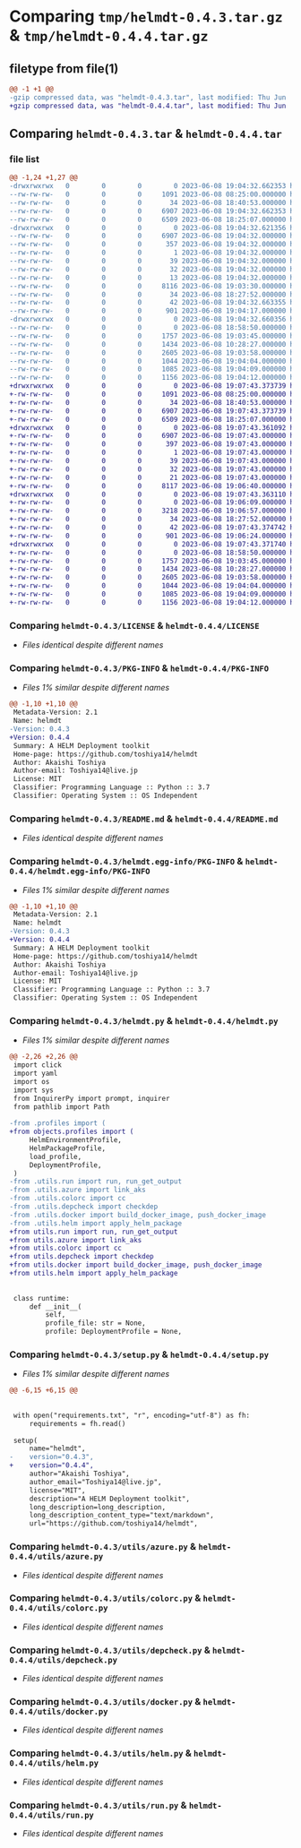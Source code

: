 # Comparing `tmp/helmdt-0.4.3.tar.gz` & `tmp/helmdt-0.4.4.tar.gz`

## filetype from file(1)

```diff
@@ -1 +1 @@
-gzip compressed data, was "helmdt-0.4.3.tar", last modified: Thu Jun  8 19:04:32 2023, max compression
+gzip compressed data, was "helmdt-0.4.4.tar", last modified: Thu Jun  8 19:07:43 2023, max compression
```

## Comparing `helmdt-0.4.3.tar` & `helmdt-0.4.4.tar`

### file list

```diff
@@ -1,24 +1,27 @@
-drwxrwxrwx   0        0        0        0 2023-06-08 19:04:32.662353 helmdt-0.4.3/
--rw-rw-rw-   0        0        0     1091 2023-06-08 08:25:00.000000 helmdt-0.4.3/LICENSE
--rw-rw-rw-   0        0        0       34 2023-06-08 18:40:53.000000 helmdt-0.4.3/MANIFEST.in
--rw-rw-rw-   0        0        0     6907 2023-06-08 19:04:32.662353 helmdt-0.4.3/PKG-INFO
--rw-rw-rw-   0        0        0     6509 2023-06-08 18:25:07.000000 helmdt-0.4.3/README.md
-drwxrwxrwx   0        0        0        0 2023-06-08 19:04:32.621356 helmdt-0.4.3/helmdt.egg-info/
--rw-rw-rw-   0        0        0     6907 2023-06-08 19:04:32.000000 helmdt-0.4.3/helmdt.egg-info/PKG-INFO
--rw-rw-rw-   0        0        0      357 2023-06-08 19:04:32.000000 helmdt-0.4.3/helmdt.egg-info/SOURCES.txt
--rw-rw-rw-   0        0        0        1 2023-06-08 19:04:32.000000 helmdt-0.4.3/helmdt.egg-info/dependency_links.txt
--rw-rw-rw-   0        0        0       39 2023-06-08 19:04:32.000000 helmdt-0.4.3/helmdt.egg-info/entry_points.txt
--rw-rw-rw-   0        0        0       32 2023-06-08 19:04:32.000000 helmdt-0.4.3/helmdt.egg-info/requires.txt
--rw-rw-rw-   0        0        0       13 2023-06-08 19:04:32.000000 helmdt-0.4.3/helmdt.egg-info/top_level.txt
--rw-rw-rw-   0        0        0     8116 2023-06-08 19:03:30.000000 helmdt-0.4.3/helmdt.py
--rw-rw-rw-   0        0        0       34 2023-06-08 18:27:52.000000 helmdt-0.4.3/requirements.txt
--rw-rw-rw-   0        0        0       42 2023-06-08 19:04:32.663355 helmdt-0.4.3/setup.cfg
--rw-rw-rw-   0        0        0      901 2023-06-08 19:04:17.000000 helmdt-0.4.3/setup.py
-drwxrwxrwx   0        0        0        0 2023-06-08 19:04:32.660356 helmdt-0.4.3/utils/
--rw-rw-rw-   0        0        0        0 2023-06-08 18:58:50.000000 helmdt-0.4.3/utils/__init__.py
--rw-rw-rw-   0        0        0     1757 2023-06-08 19:03:45.000000 helmdt-0.4.3/utils/azure.py
--rw-rw-rw-   0        0        0     1434 2023-06-08 10:28:27.000000 helmdt-0.4.3/utils/colorc.py
--rw-rw-rw-   0        0        0     2605 2023-06-08 19:03:58.000000 helmdt-0.4.3/utils/depcheck.py
--rw-rw-rw-   0        0        0     1044 2023-06-08 19:04:04.000000 helmdt-0.4.3/utils/docker.py
--rw-rw-rw-   0        0        0     1085 2023-06-08 19:04:09.000000 helmdt-0.4.3/utils/helm.py
--rw-rw-rw-   0        0        0     1156 2023-06-08 19:04:12.000000 helmdt-0.4.3/utils/run.py
+drwxrwxrwx   0        0        0        0 2023-06-08 19:07:43.373739 helmdt-0.4.4/
+-rw-rw-rw-   0        0        0     1091 2023-06-08 08:25:00.000000 helmdt-0.4.4/LICENSE
+-rw-rw-rw-   0        0        0       34 2023-06-08 18:40:53.000000 helmdt-0.4.4/MANIFEST.in
+-rw-rw-rw-   0        0        0     6907 2023-06-08 19:07:43.373739 helmdt-0.4.4/PKG-INFO
+-rw-rw-rw-   0        0        0     6509 2023-06-08 18:25:07.000000 helmdt-0.4.4/README.md
+drwxrwxrwx   0        0        0        0 2023-06-08 19:07:43.361092 helmdt-0.4.4/helmdt.egg-info/
+-rw-rw-rw-   0        0        0     6907 2023-06-08 19:07:43.000000 helmdt-0.4.4/helmdt.egg-info/PKG-INFO
+-rw-rw-rw-   0        0        0      397 2023-06-08 19:07:43.000000 helmdt-0.4.4/helmdt.egg-info/SOURCES.txt
+-rw-rw-rw-   0        0        0        1 2023-06-08 19:07:43.000000 helmdt-0.4.4/helmdt.egg-info/dependency_links.txt
+-rw-rw-rw-   0        0        0       39 2023-06-08 19:07:43.000000 helmdt-0.4.4/helmdt.egg-info/entry_points.txt
+-rw-rw-rw-   0        0        0       32 2023-06-08 19:07:43.000000 helmdt-0.4.4/helmdt.egg-info/requires.txt
+-rw-rw-rw-   0        0        0       21 2023-06-08 19:07:43.000000 helmdt-0.4.4/helmdt.egg-info/top_level.txt
+-rw-rw-rw-   0        0        0     8117 2023-06-08 19:06:40.000000 helmdt-0.4.4/helmdt.py
+drwxrwxrwx   0        0        0        0 2023-06-08 19:07:43.363110 helmdt-0.4.4/objects/
+-rw-rw-rw-   0        0        0        0 2023-06-08 19:06:09.000000 helmdt-0.4.4/objects/__init__.py
+-rw-rw-rw-   0        0        0     3218 2023-06-08 19:06:57.000000 helmdt-0.4.4/objects/profiles.py
+-rw-rw-rw-   0        0        0       34 2023-06-08 18:27:52.000000 helmdt-0.4.4/requirements.txt
+-rw-rw-rw-   0        0        0       42 2023-06-08 19:07:43.374742 helmdt-0.4.4/setup.cfg
+-rw-rw-rw-   0        0        0      901 2023-06-08 19:06:24.000000 helmdt-0.4.4/setup.py
+drwxrwxrwx   0        0        0        0 2023-06-08 19:07:43.371740 helmdt-0.4.4/utils/
+-rw-rw-rw-   0        0        0        0 2023-06-08 18:58:50.000000 helmdt-0.4.4/utils/__init__.py
+-rw-rw-rw-   0        0        0     1757 2023-06-08 19:03:45.000000 helmdt-0.4.4/utils/azure.py
+-rw-rw-rw-   0        0        0     1434 2023-06-08 10:28:27.000000 helmdt-0.4.4/utils/colorc.py
+-rw-rw-rw-   0        0        0     2605 2023-06-08 19:03:58.000000 helmdt-0.4.4/utils/depcheck.py
+-rw-rw-rw-   0        0        0     1044 2023-06-08 19:04:04.000000 helmdt-0.4.4/utils/docker.py
+-rw-rw-rw-   0        0        0     1085 2023-06-08 19:04:09.000000 helmdt-0.4.4/utils/helm.py
+-rw-rw-rw-   0        0        0     1156 2023-06-08 19:04:12.000000 helmdt-0.4.4/utils/run.py
```

### Comparing `helmdt-0.4.3/LICENSE` & `helmdt-0.4.4/LICENSE`

 * *Files identical despite different names*

### Comparing `helmdt-0.4.3/PKG-INFO` & `helmdt-0.4.4/PKG-INFO`

 * *Files 1% similar despite different names*

```diff
@@ -1,10 +1,10 @@
 Metadata-Version: 2.1
 Name: helmdt
-Version: 0.4.3
+Version: 0.4.4
 Summary: A HELM Deployment toolkit
 Home-page: https://github.com/toshiya14/helmdt
 Author: Akaishi Toshiya
 Author-email: Toshiya14@live.jp
 License: MIT
 Classifier: Programming Language :: Python :: 3.7
 Classifier: Operating System :: OS Independent
```

### Comparing `helmdt-0.4.3/README.md` & `helmdt-0.4.4/README.md`

 * *Files identical despite different names*

### Comparing `helmdt-0.4.3/helmdt.egg-info/PKG-INFO` & `helmdt-0.4.4/helmdt.egg-info/PKG-INFO`

 * *Files 1% similar despite different names*

```diff
@@ -1,10 +1,10 @@
 Metadata-Version: 2.1
 Name: helmdt
-Version: 0.4.3
+Version: 0.4.4
 Summary: A HELM Deployment toolkit
 Home-page: https://github.com/toshiya14/helmdt
 Author: Akaishi Toshiya
 Author-email: Toshiya14@live.jp
 License: MIT
 Classifier: Programming Language :: Python :: 3.7
 Classifier: Operating System :: OS Independent
```

### Comparing `helmdt-0.4.3/helmdt.py` & `helmdt-0.4.4/helmdt.py`

 * *Files 1% similar despite different names*

```diff
@@ -2,26 +2,26 @@
 import click
 import yaml
 import os
 import sys
 from InquirerPy import prompt, inquirer
 from pathlib import Path
 
-from .profiles import (
+from objects.profiles import (
     HelmEnvironmentProfile,
     HelmPackageProfile,
     load_profile,
     DeploymentProfile,
 )
-from .utils.run import run, run_get_output
-from .utils.azure import link_aks
-from .utils.colorc import cc
-from .utils.depcheck import checkdep
-from .utils.docker import build_docker_image, push_docker_image
-from .utils.helm import apply_helm_package
+from utils.run import run, run_get_output
+from utils.azure import link_aks
+from utils.colorc import cc
+from utils.depcheck import checkdep
+from utils.docker import build_docker_image, push_docker_image
+from utils.helm import apply_helm_package
 
 
 class runtime:
     def __init__(
         self,
         profile_file: str = None,
         profile: DeploymentProfile = None,
```

### Comparing `helmdt-0.4.3/setup.py` & `helmdt-0.4.4/setup.py`

 * *Files 1% similar despite different names*

```diff
@@ -6,15 +6,15 @@
 
 
 with open("requirements.txt", "r", encoding="utf-8") as fh:
     requirements = fh.read()
 
 setup(
     name="helmdt",
-    version="0.4.3",
+    version="0.4.4",
     author="Akaishi Toshiya",
     author_email="Toshiya14@live.jp",
     license="MIT",
     description="A HELM Deployment toolkit",
     long_description=long_description,
     long_description_content_type="text/markdown",
     url="https://github.com/toshiya14/helmdt",
```

### Comparing `helmdt-0.4.3/utils/azure.py` & `helmdt-0.4.4/utils/azure.py`

 * *Files identical despite different names*

### Comparing `helmdt-0.4.3/utils/colorc.py` & `helmdt-0.4.4/utils/colorc.py`

 * *Files identical despite different names*

### Comparing `helmdt-0.4.3/utils/depcheck.py` & `helmdt-0.4.4/utils/depcheck.py`

 * *Files identical despite different names*

### Comparing `helmdt-0.4.3/utils/docker.py` & `helmdt-0.4.4/utils/docker.py`

 * *Files identical despite different names*

### Comparing `helmdt-0.4.3/utils/helm.py` & `helmdt-0.4.4/utils/helm.py`

 * *Files identical despite different names*

### Comparing `helmdt-0.4.3/utils/run.py` & `helmdt-0.4.4/utils/run.py`

 * *Files identical despite different names*

